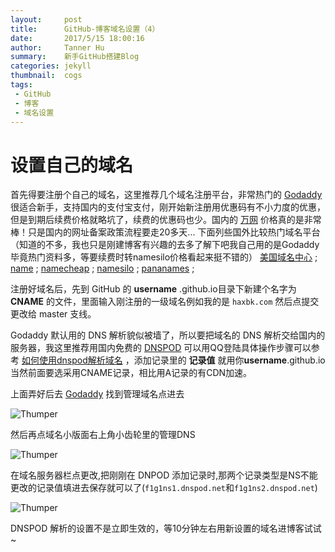 ```yaml
---
layout:     post
title:      GitHub-博客域名设置（4）
date:       2017/5/15 18:00:16    
author:     Tanner Hu
summary:    新手GitHub搭建Blog
categories: jekyll
thumbnail:  cogs
tags:
 - GitHub
 - 博客
 - 域名设置
---
```

# 设置自己的域名 #

首先得要注册个自己的域名，这里推荐几个域名注册平台，非常热门的 [Godaddy][1] 很适合新手，支持国内的支付宝支付，刚开始新注册用优惠码有不小力度的优惠，但是到期后续费价格就略坑了，续费的优惠码也少。国内的 [万网][2] 价格真的是非常棒！只是国内的网址备案政策流程要走20多天... 下面列些国外比较热门域名平台（知道的不多，我也只是刚建博客有兴趣的去多了解下吧我自己用的是Godaddy毕竟热门资料多，等要续费时转namesilo价格看起来挺不错的） [美国域名中心][3] ; [name][4] ; [namecheap][5] ; [namesilo][6] ; [pananames][7] ;

注册好域名后，先到 GitHub 的 **username** .github.io目录下新建个名字为 **CNAME** 的文件，里面输入刚注册的一级域名例如我的是 `haxbk.com` 然后点提交更改给 master 支线。

Godaddy 默认用的 DNS 解析貌似被墙了，所以要把域名的 DNS 解析交给国内的服务器，我这里推荐用国内免费的 [DNSPOD][8] 可以用QQ登陆具体操作步骤可以参考 [如何使用dnspod解析域名][9] ，添加记录里的 **记录值** 就用你**username**.github.io 当然前面要选采用CNAME记录，相比用A记录的有CDN加速。

上面弄好后去 [Godaddy][10] 找到管理域名点进去

![Thumper](http://wx1.sinaimg.cn/large/692c65a4gy1ffmbs3w4o3j20xm0awwfe.jpg)

然后再点域名小版面右上角小齿轮里的管理DNS 

![Thumper](http://wx3.sinaimg.cn/large/692c65a4gy1ffmbs32p81j20f707s3yo.jpg)

 在域名服务器栏点更改,把刚刚在 DNPOD 添加记录时,那两个记录类型是NS不能更改的记录值填进去保存就可以了(`f1g1ns1.dnspod.net`和`f1g1ns2.dnspod.net`)

![Thumper](http://wx4.sinaimg.cn/large/692c65a4gy1ffmbs3nbzoj20ky07mq36.jpg)

DNSPOD 解析的设置不是立即生效的，等10分钟左右用新设置的域名进博客试试~ 

[1]: https://sg.godaddy.com/
[2]: https://wanwang.aliyun.com/
[3]: http://www.usdomaincenter.com/
[4]: https://www.name.com/
[5]: https://www.namecheap.com/
[6]: https://www.namesilo.com/
[7]: https://www.pananames.com/
[8]: https://www.dnspod.cn/Login?r=/console/dns
[9]: https://jingyan.baidu.com/article/546ae1857c4ee81149f28cbe.html
[10]: https://sg.godaddy.com/